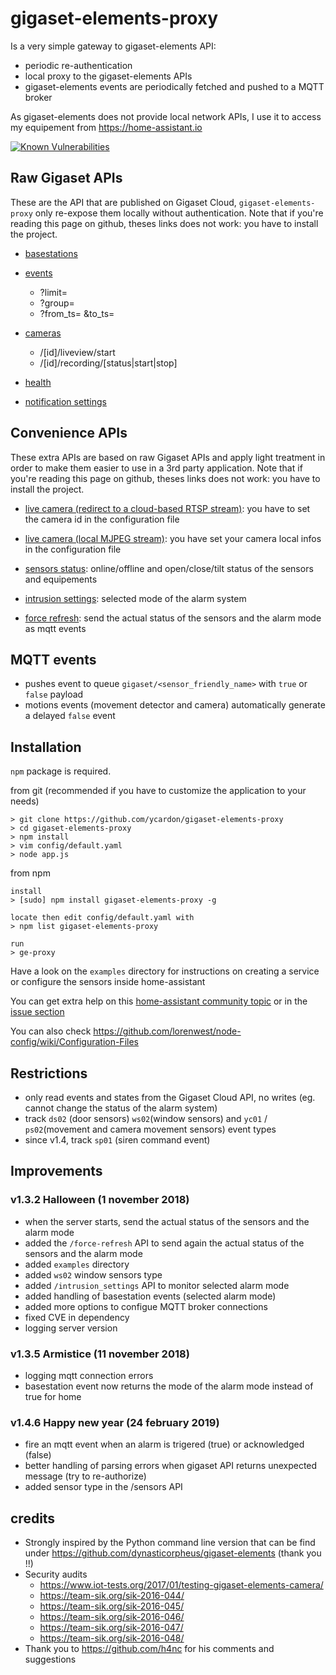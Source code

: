 # gigaset-elements-proxy

Is a very simple gateway to gigaset-elements API:

- periodic re-authentication
- local proxy to the gigaset-elements APIs
- gigaset-elements events are periodically fetched and pushed to a MQTT broker

As gigaset-elements does not provide local network APIs, I use it to access my equipement from https://home-assistant.io

[![Known Vulnerabilities](https://snyk.io/test/github/ycardon/gigaset-elements-proxy/badge.svg)](https://snyk.io/test/github/ycardon/gigaset-elements-proxy)

## Raw Gigaset APIs

These are the API that are published on Gigaset Cloud, ``gigaset-elements-proxy`` only re-expose them locally without authentication.
Note that if you're reading this page on github, theses links does not work: you have to install the project.

- [basestations](/api/v1/me/basestations)

- [events](/api/v2/me/events)
    - ?limit=
    - ?group=
    - ?from_ts= &to_ts=

- [cameras](/api/v1/me/cameras)
    - /[id]/liveview/start
    - /[id]/recording/[status|start|stop]

- [health](/api/v2/me/health)

- [notification settings](/api/v1/me/notifications/users/channels)

## Convenience APIs

These extra APIs are based on raw Gigaset APIs and apply light treatment in order to make them easier to use in a 3rd party application.
Note that if you're reading this page on github, theses links does not work: you have to install the project.

- [live camera (redirect to a cloud-based RTSP stream)](/live): you have to set the camera id in the configuration file

- [live camera (local MJPEG stream)](/live-local): you have set your camera local infos in the configuration file

- [sensors status](/sensors): online/offline and open/close/tilt status of the sensors and equipements

- [intrusion settings](/intrusion_settings): selected mode of the alarm system

- [force refresh](/force-refresh): send the actual status of the sensors and the alarm mode as mqtt events

## MQTT events

- pushes event to queue `gigaset/<sensor_friendly_name>` with `true` or `false` payload
- motions events (movement detector and camera) automatically generate a delayed `false` event

## Installation

``npm`` package is required.

from git (recommended if you have to customize the application to your needs)

```
> git clone https://github.com/ycardon/gigaset-elements-proxy
> cd gigaset-elements-proxy
> npm install
> vim config/default.yaml    
> node app.js
```

from npm

```
install
> [sudo] npm install gigaset-elements-proxy -g

locate then edit config/default.yaml with
> npm list gigaset-elements-proxy

run
> ge-proxy
```

Have a look on the ``examples`` directory for instructions on creating a service or configure the sensors inside home-assistant

You can get extra help on this [home-assistant community topic](https://community.home-assistant.io/t/help-needed-with-gigaset-elements/28201) or in the [issue section](https://github.com/ycardon/gigaset-elements-proxy/issues?utf8=✓&q=is%3Aissue)

You can also check https://github.com/lorenwest/node-config/wiki/Configuration-Files

## Restrictions

- only read events and states from the Gigaset Cloud API, no writes (eg. cannot change the status of the alarm system)
- track ``ds02`` (door sensors) ``ws02``(window sensors) and ``yc01`` / ``ps02``(movement and camera movement sensors) event types
- since v1.4, track ``sp01`` (siren command event)

## Improvements

### v1.3.2 Halloween (1 november 2018)

- when the server starts, send the actual status of the sensors and the alarm mode
- added the ``/force-refresh`` API to send again the actual status of the sensors and the alarm mode
- added ``examples`` directory
- added ``ws02`` window sensors type
- added ``/intrusion_settings`` API to monitor selected alarm mode
- added handling of basestation events (selected alarm mode)
- added more options to configue MQTT broker connections
- fixed CVE in dependency
- logging server version

### v1.3.5 Armistice (11 november 2018)

- logging mqtt connection errors
- basestation event now returns the mode of the alarm mode instead of true for home

### v1.4.6 Happy new year (24 february 2019)

- fire an mqtt event when an alarm is trigered (true) or acknowledged (false)
- better handling of parsing errors when gigaset API returns unexpected message (try to re-authorize)
- added sensor type in the /sensors API

## credits

- Strongly inspired by the Python command line version that can be find under https://github.com/dynasticorpheus/gigaset-elements (thank you !!)
- Security audits
    - https://www.iot-tests.org/2017/01/testing-gigaset-elements-camera/
    - https://team-sik.org/sik-2016-044/
    - https://team-sik.org/sik-2016-045/
    - https://team-sik.org/sik-2016-046/
    - https://team-sik.org/sik-2016-047/
    - https://team-sik.org/sik-2016-048/
- Thank you to https://github.com/h4nc for his comments and suggestions
